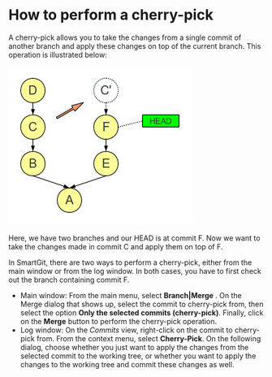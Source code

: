 # How to perform a cherry-pick

A cherry-pick allows you to take the changes from a single commit of
another branch and apply these changes on top of the current branch.
This operation is illustrated below:

![](attachments/31195305/31195306.png)

Here, we have two branches and our HEAD is at commit F. Now we want to
take the changes made in commit C and apply them on top of F.

In SmartGit, there are two ways to perform a cherry-pick, either from
the main window or from the log window. In both cases, you have to first
check out the branch containing commit F.

-   Main window: From the main menu, select **Branch\|Merge** . On the
    Merge dialog that shows up, select the commit to cherry-pick from,
    then select the option **Only the selected commits (cherry-pick)**.
    Finally, click on the **Merge** button to perform the cherry-pick
    operation.
-   Log window: On the *Commits* view, right-click on the commit to
    cherry-pick from. From the context menu, select **Cherry-Pick**. On
    the following dialog, choose whether you just want to apply the
    changes from the selected commit to the working tree, or whether you
    want to apply the changes to the working tree and commit these
    changes as well.



